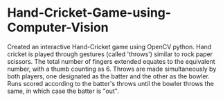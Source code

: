 # Hand-Cricket-Game-using-Computer-Vision
Created an interactive Hand-Cricket game using OpenCV python. Hand cricket is played through gestures (called 'throws') similar to rock paper scissors. The total number of fingers extended equates to the equivalent number, with a thumb counting as 6. Throws are made simultaneously by both players, one designated as the batter and the other as the bowler. Runs scored according to the batter's throws until the bowler throws the same, in which case the batter is "out".
